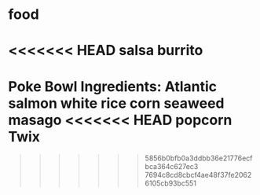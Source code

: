 # food
<<<<<<< HEAD
salsa
burrito
=======

Poke Bowl Ingredients:
Atlantic salmon
white rice
corn
seaweed
masago
<<<<<<< HEAD
popcorn
Twix
=======
>>>>>>> 5856b0bfb0a3ddbb36e21776ecfbca364c627ec3
>>>>>>> 7694c8cd8cbcf4ae48f37fe20626105cb93bc551
